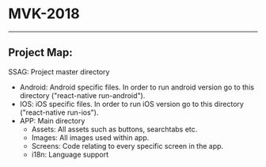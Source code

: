 # MVK-2018
***
Project Map:
---
SSAG: Project master directory
* Android: Android specific files. In order to run android version go to this directory ("react-native run-android").
* IOS: iOS specific files. In order to run iOS version go to this directory ("react-native run-ios").
* APP: Main directory
     * Assets: All assets such as buttons, searchtabs etc.
     * Images: All images used within app.
     * Screens: Code relating to every specific screen in the app.
     * i18n: Language support
              
    
